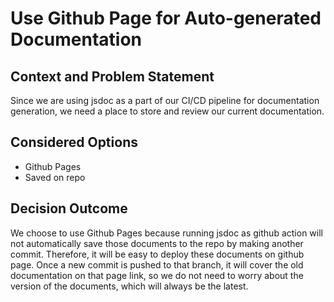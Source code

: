 # Use Github Page for Auto-generated Documentation

## Context and Problem Statement

Since we are using jsdoc as a part of our CI/CD pipeline for documentation generation, we need a place to store and review our current documentation.

## Considered Options

- Github Pages
- Saved on repo

## Decision Outcome

We choose to use Github Pages because running jsdoc as github action will not automatically save those documents to the repo by making another commit. Therefore, it will be easy to deploy these documents on github page. Once a new commit is pushed to that branch, it will cover the old documentation on that page link, so we do not need to worry about the version of the documents, which will always be the latest.
